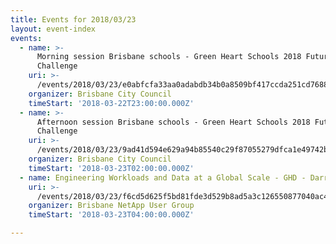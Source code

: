 ```yaml
---
title: Events for 2018/03/23
layout: event-index
events:
  - name: >-
      Morning session Brisbane schools - Green Heart Schools 2018 Future BNE
      Challenge
    uri: >-
      /events/2018/03/23/e0abfcfa33aa0adabdb34b0a8509bf417ccda251cd768854c6313e569d33a695
    organizer: Brisbane City Council
    timeStart: '2018-03-22T23:00:00.000Z'
  - name: >-
      Afternoon session Brisbane schools - Green Heart Schools 2018 Future BNE
      Challenge
    uri: >-
      /events/2018/03/23/9ad41d594e629a94b85540c29f87055279dfca1e49742b68b6f6779cc9b039d7
    organizer: Brisbane City Council
    timeStart: '2018-03-23T02:00:00.000Z'
  - name: Engineering Workloads and Data at a Global Scale - GHD - Darren Smith
    uri: >-
      /events/2018/03/23/f6cd5d625f5bd81fde3d529b8ad5a3c126550877040ac4e0fc05fdab11674e56
    organizer: Brisbane NetApp User Group
    timeStart: '2018-03-23T04:00:00.000Z'

---
```

